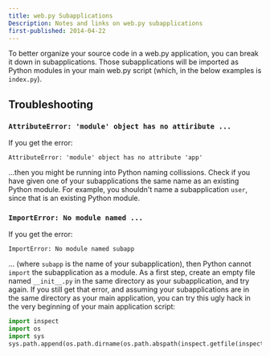 ```yaml
---
title: web.py Subapplications
Description: Notes and links on web.py subapplications
first-published: 2014-04-22
---
```


To better organize your source code in a web.py application, you can break it 
down in subapplications. Those subapplications will be imported as Python 
modules in your main web.py script (which, in the below examples is 
`index.py`).

Troubleshooting
---------------

### `AttributeError: 'module' object has no attiribute ...` ###

If you get the error:

    AttributeError: 'module' object has no attribute 'app'

...then you might be running into Python naming collissions. Check if you have 
given one of your subapplications the same name as an existing Python module. 
For example, you shouldn't name a subapplication `user`, since that is an 
existing Python module.

### `ImportError: No module named ...` ###

If you get the error:

    ImportError: No module named subapp

... (where `subapp` is the name of your subapplication), then Python cannot 
`import` the subapplication as a module. As a first step, create an empty file 
named `__init__.py` in the same directory as your subapplication, and try 
again. If you still get that error, and assuming your subapplications are in 
the same directory as your main application, you can try this ugly hack in the 
very beginning of your main application script:

```python
import inspect
import os
import sys
sys.path.append(os.path.dirname(os.path.abspath(inspect.getfile(inspect.currentframe()))))
```
